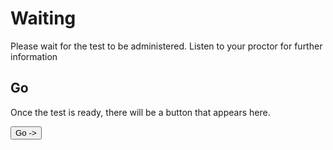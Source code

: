 # Waiting

Please wait for the test to be administered. Listen to your proctor for further information

## Go

Once the test is ready, there will be a button that appears here.

<dl>
  <body>
    <button onclick="">
      Go ->
    </button>
  </body>
</dl>
